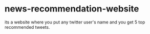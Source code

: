 # news-recommendation-website
its a website where you put any twitter user's name and you get 5 top recommended tweets.
